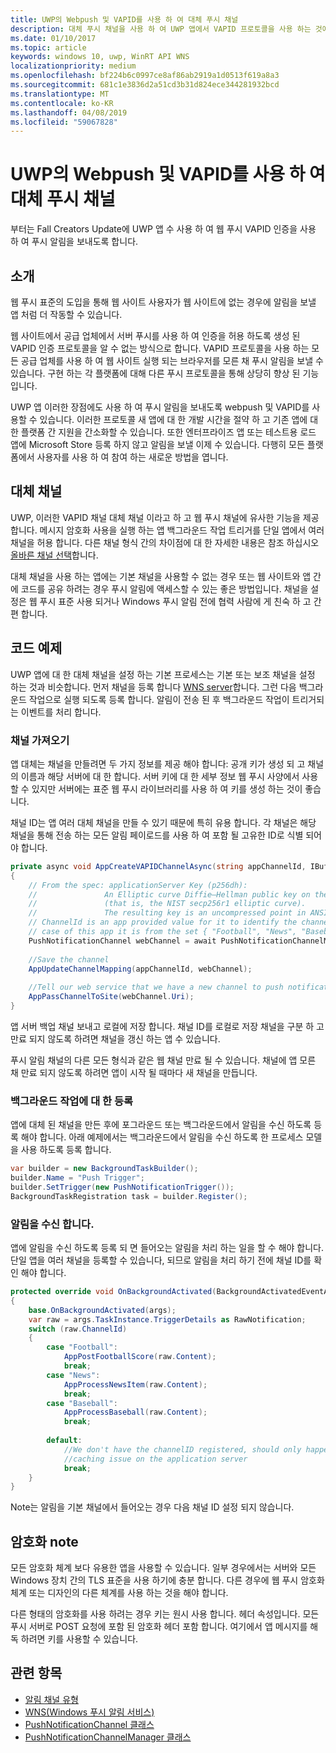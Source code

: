 ```yaml
---
title: UWP의 Webpush 및 VAPID를 사용 하 여 대체 푸시 채널
description: 대체 푸시 채널을 사용 하 여 UWP 앱에서 VAPID 프로토콜을 사용 하는 것에 대 한 지침
ms.date: 01/10/2017
ms.topic: article
keywords: windows 10, uwp, WinRT API WNS
localizationpriority: medium
ms.openlocfilehash: bf224b6c0997ce8af86ab2919a1d0513f619a8a3
ms.sourcegitcommit: 681c1e3836d2a51cd3b31d824ece344281932bcd
ms.translationtype: MT
ms.contentlocale: ko-KR
ms.lasthandoff: 04/08/2019
ms.locfileid: "59067828"
---
```

# <a name="alternate-push-channels-using-webpush-and-vapid-in-uwp"></a>UWP의 Webpush 및 VAPID를 사용 하 여 대체 푸시 채널 
부터는 Fall Creators Update에 UWP 앱 수 사용 하 여 웹 푸시 VAPID 인증을 사용 하 여 푸시 알림을 보내도록 합니다.  

## <a name="introduction"></a>소개
웹 푸시 표준의 도입을 통해 웹 사이트 사용자가 웹 사이트에 없는 경우에 알림을 보낼 앱 처럼 더 작동할 수 있습니다.

웹 사이트에서 공급 업체에서 서버 푸시를 사용 하 여 인증을 허용 하도록 생성 된 VAPID 인증 프로토콜을 알 수 없는 방식으로 합니다. VAPID 프로토콜을 사용 하는 모든 공급 업체를 사용 하 여 웹 사이트 실행 되는 브라우저를 모른 채 푸시 알림을 보낼 수 있습니다. 구현 하는 각 플랫폼에 대해 다른 푸시 프로토콜을 통해 상당히 향상 된 기능입니다. 

UWP 앱 이러한 장점에도 사용 하 여 푸시 알림을 보내도록 webpush 및 VAPID를 사용할 수 있습니다. 이러한 프로토콜 새 앱에 대 한 개발 시간을 절약 하 고 기존 앱에 대 한 플랫폼 간 지원을 간소화할 수 있습니다. 또한 엔터프라이즈 앱 또는 테스트용 로드 앱에 Microsoft Store 등록 하지 않고 알림을 보낼 이제 수 있습니다. 다행히 모든 플랫폼에서 사용자를 사용 하 여 참여 하는 새로운 방법을 엽니다.  

## <a name="alternate-channels"></a>대체 채널 
UWP, 이러한 VAPID 채널 대체 채널 이라고 하 고 웹 푸시 채널에 유사한 기능을 제공 합니다. 메시지 암호화 사용을 실행 하는 앱 백그라운드 작업 트리거를 단일 앱에서 여러 채널을 허용 합니다. 다른 채널 형식 간의 차이점에 대 한 자세한 내용은 참조 하십시오 [올바른 채널 선택](channel-types.md)합니다.

대체 채널을 사용 하는 앱에는 기본 채널을 사용할 수 없는 경우 또는 웹 사이트와 앱 간에 코드를 공유 하려는 경우 푸시 알림에 액세스할 수 있는 좋은 방법입니다. 채널을 설정은 웹 푸시 표준 사용 되거나 Windows 푸시 알림 전에 협력 사람에 게 친숙 하 고 간편 합니다.

## <a name="code-example"></a>코드 예제

UWP 앱에 대 한 대체 채널을 설정 하는 기본 프로세스는 기본 또는 보조 채널을 설정 하는 것과 비슷합니다. 먼저 채널을 등록 합니다 [WNS server](windows-push-notification-services--wns--overview.md)합니다. 그런 다음 백그라운드 작업으로 실행 되도록 등록 합니다. 알림이 전송 된 후 백그라운드 작업이 트리거되는 이벤트를 처리 합니다.  

### <a name="get-a-channel"></a>채널 가져오기 
앱 대체는 채널을 만들려면 두 가지 정보를 제공 해야 합니다: 공개 키가 생성 되 고 채널의 이름과 해당 서버에 대 한 합니다. 서버 키에 대 한 세부 정보 웹 푸시 사양에서 사용할 수 있지만 서버에는 표준 웹 푸시 라이브러리를 사용 하 여 키를 생성 하는 것이 좋습니다.  

채널 ID는 앱 여러 대체 채널을 만들 수 있기 때문에 특히 유용 합니다. 각 채널은 해당 채널을 통해 전송 하는 모든 알림 페이로드를 사용 하 여 포함 될 고유한 ID로 식별 되어야 합니다.  

```csharp
private async void AppCreateVAPIDChannelAsync(string appChannelId, IBuffer applicationServerKey) 
{ 
    // From the spec: applicationServer Key (p256dh):  
    //               An Elliptic curve Diffie–Hellman public key on the P-256 curve 
    //               (that is, the NIST secp256r1 elliptic curve).   
    //               The resulting key is an uncompressed point in ANSI X9.62 format             
    // ChannelId is an app provided value for it to identify the channel later.  
    // case of this app it is from the set { "Football", "News", "Baseball" } 
    PushNotificationChannel webChannel = await PushNotificationChannelManager.GetDefault().CreateRawPushNotificationChannelWithAlternateKeyForApplicationAsync(applicationServerKey, appChannelId); 
 
    //Save the channel  
    AppUpdateChannelMapping(appChannelId, webChannel); 
             
    //Tell our web service that we have a new channel to push notifications to 
    AppPassChannelToSite(webChannel.Uri); 
} 
```
앱 서버 백업 채널 보내고 로컬에 저장 합니다. 채널 ID를 로컬로 저장 채널을 구분 하 고 만료 되지 않도록 하려면 채널을 갱신 하는 앱 수 있습니다.

푸시 알림 채널의 다른 모든 형식과 같은 웹 채널 만료 될 수 있습니다. 채널에 앱 모른 채 만료 되지 않도록 하려면 앱이 시작 될 때마다 새 채널을 만듭니다.    

### <a name="register-for-a-background-task"></a>백그라운드 작업에 대 한 등록 

앱에 대체 된 채널을 만든 후에 포그라운드 또는 백그라운드에서 알림을 수신 하도록 등록 해야 합니다. 아래 예제에서는 백그라운드에서 알림을 수신 하도록 한 프로세스 모델을 사용 하도록 등록 합니다.  

```csharp
var builder = new BackgroundTaskBuilder(); 
builder.Name = "Push Trigger"; 
builder.SetTrigger(new PushNotificationTrigger()); 
BackgroundTaskRegistration task = builder.Register(); 
```
### <a name="receive-the-notifications"></a>알림을 수신 합니다. 

앱에 알림을 수신 하도록 등록 되 면 들어오는 알림을 처리 하는 일을 할 수 해야 합니다. 단일 앱을 여러 채널을 등록할 수 있습니다, 되므로 알림을 처리 하기 전에 채널 ID를 확인 해야 합니다.  

```csharp
protected override void OnBackgroundActivated(BackgroundActivatedEventArgs args) 
{ 
    base.OnBackgroundActivated(args); 
    var raw = args.TaskInstance.TriggerDetails as RawNotification; 
    switch (raw.ChannelId) 
    { 
        case "Football": 
            AppPostFootballScore(raw.Content); 
            break; 
        case "News": 
            AppProcessNewsItem(raw.Content); 
            break; 
        case "Baseball": 
            AppProcessBaseball(raw.Content); 
            break; 
 
        default: 
            //We don't have the channelID registered, should only happen in the case of a 
            //caching issue on the application server 
            break; 
    }                           
} 
```

Note는 알림을 기본 채널에서 들어오는 경우 다음 채널 ID 설정 되지 않습니다.  

## <a name="note-on-encryption"></a>암호화 note 

모든 암호화 체계 보다 유용한 앱을 사용할 수 있습니다. 일부 경우에서는 서버와 모든 Windows 장치 간의 TLS 표준을 사용 하기에 충분 합니다. 다른 경우에 웹 푸시 암호화 체계 또는 디자인의 다른 체계를 사용 하는 것을 해야 합니다.  

다른 형태의 암호화를 사용 하려는 경우 키는 원시 사용 합니다. 헤더 속성입니다. 모든 푸시 서버로 POST 요청에 포함 된 암호화 헤더 포함 합니다. 여기에서 앱 메시지를 해독 하려면 키를 사용할 수 있습니다.  

## <a name="related-topics"></a>관련 항목
- [알림 채널 유형](channel-types.md)
- [WNS(Windows 푸시 알림 서비스)](windows-push-notification-services--wns--overview.md)
- [PushNotificationChannel 클래스](https://docs.microsoft.com/uwp/api/windows.networking.pushnotifications.pushnotificationchannel)
- [PushNotificationChannelManager 클래스](https://docs.microsoft.com/uwp/api/windows.networking.pushnotifications.pushnotificationchannelmanager)


